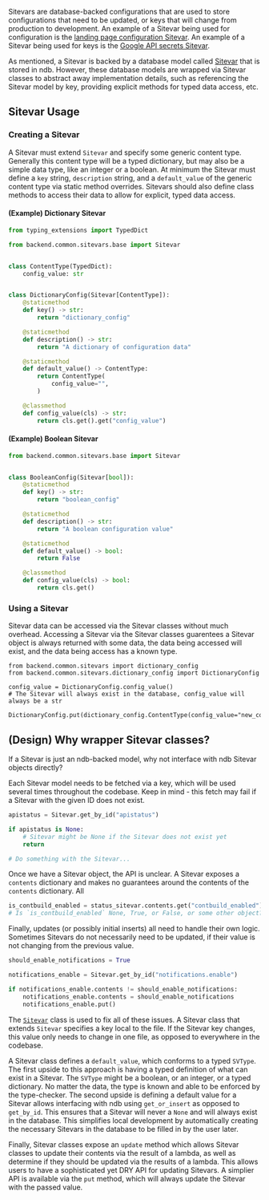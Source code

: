 Sitevars are database-backed configurations that are used to store configurations that need to be updated, or keys that will change from production to development. An example of a Sitevar being used for configuration is the [landing page configuration Sitevar](https://github.com/the-blue-alliance/the-blue-alliance/blob/py3/src/backend/common/sitevars/landing_config.py). An example of a Sitevar being used for keys is the [Google API secrets Sitevar](https://github.com/the-blue-alliance/the-blue-alliance/blob/py3/src/backend/common/sitevars/google_api_secret.py).

As mentioned, a Sitevar is backed by a database model called [Sitevar](https://github.com/the-blue-alliance/the-blue-alliance/blob/py3/src/backend/common/models/sitevar.py) that is stored in ndb. However, these database models are wrapped via Sitevar classes to abstract away implementation details, such as referencing the Sitevar model by key, providing explicit methods for typed data access, etc.

## Sitevar Usage

### Creating a Sitevar

A Sitevar must extend `Sitevar` and specify some generic content type. Generally this content type will be a typed dictionary, but may also be a simple data type, like an integer or a boolean. At minimum the Sitevar must define a `key` string, `description` string, and a `default_value` of the generic content type via static method overrides. Sitevars should also define class methods to access their data to allow for explicit, typed data access.

#### (Example) Dictionary Sitevar

```python
from typing_extensions import TypedDict

from backend.common.sitevars.base import Sitevar


class ContentType(TypedDict):
    config_value: str


class DictionaryConfig(Sitevar[ContentType]):
    @staticmethod
    def key() -> str:
        return "dictionary_config"

    @staticmethod
    def description() -> str:
        return "A dictionary of configuration data"

    @staticmethod
    def default_value() -> ContentType:
        return ContentType(
            config_value="",
        )

    @classmethod
    def config_value(cls) -> str:
        return cls.get().get("config_value")
```

#### (Example) Boolean Sitevar

```python
from backend.common.sitevars.base import Sitevar


class BooleanConfig(Sitevar[bool]):
    @staticmethod
    def key() -> str:
        return "boolean_config"

    @staticmethod
    def description() -> str:
        return "A boolean configuration value"

    @staticmethod
    def default_value() -> bool:
        return False

    @classmethod
    def config_value(cls) -> bool:
        return cls.get()
```

### Using a Sitevar

Sitevar data can be accessed via the Sitevar classes without much overhead. Accessing a Sitevar via the Sitevar classes guarentees a Sitevar object is always returned with some data, the data being accessed will exist, and the data being access has a known type.

```
from backend.common.sitevars import dictionary_config
from backend.common.sitevars.dictionary_config import DictionaryConfig

config_value = DictionaryConfig.config_value()
# The Sitevar will always exist in the database, config_value will always be a str

DictionaryConfig.put(dictionary_config.ContentType(config_value="new_config_value"))
```

## (Design) Why wrapper Sitevar classes?

If a Sitevar is just an ndb-backed model, why not interface with ndb Sitevar objects directly?

Each Sitevar model needs to be fetched via a key, which will be used several times throughout the codebase. Keep in mind - this fetch may fail if a Sitevar with the given ID does not exist.

```python
apistatus = Sitevar.get_by_id("apistatus")

if apistatus is None:
    # Sitevar might be None if the Sitevar does not exist yet
    return

# Do something with the Sitevar...
```

Once we have a Sitevar object, the API is unclear. A Sitevar exposes a `contents` dictionary and makes no guarantees around the contents of the `contents` dictionary. All

```python
is_contbuild_enabled = status_sitevar.contents.get("contbuild_enabled")
# Is `is_contbuild_enabled` None, True, or False, or some other object?
```

Finally, updates (or possibly initial inserts) all need to handle their own logic. Sometimes Sitevars do not necessarily need to be updated, if their value is not changing from the previous value.

```python
should_enable_notifications = True

notifications_enable = Sitevar.get_by_id("notifications.enable")

if notifications_enable.contents != should_enable_notifications:
    notifications_enable.contents = should_enable_notifications
    notifications_enable.put()
```

The [`Sitevar`](https://github.com/the-blue-alliance/the-blue-alliance/blob/py3/src/backend/common/sitevars/sitevar.py) class is used to fix all of these issues. A Sitevar class that extends `Sitevar` specifies a key local to the file. If the Sitevar key changes, this value only needs to change in one file, as opposed to everywhere in the codebase.

A Sitevar class defines a `default_value`, which conforms to a typed `SVType`. The first upside to this approach is having a typed definition of what can exist in a Sitevar. The `SVType` might be a boolean, or an integer, or a typed dictionary. No matter the data, the type is known and able to be enforced by the type-checker. The second upside is defining a default value for a Sitevar allows interfacing with ndb using `get_or_insert` as opposed to `get_by_id`. This ensures that a Sitevar will never a `None` and will always exist in the database. This simplifies local development by automatically creating the necessary Sitevars in the database to be filled in by the user later.

Finally, Sitevar classes expose an `update` method which allows Sitevar classes to update their contents via the result of a lambda, as well as determine if they should be updated via the results of a lambda. This allows users to have a sophisticated yet DRY API for updating Sitevars. A simplier API is available via the `put` method, which will always update the Sitevar with the passed value.
